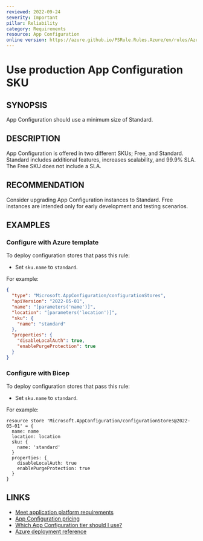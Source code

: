 ```yaml
---
reviewed: 2022-09-24
severity: Important
pillar: Reliability
category: Requirements
resource: App Configuration
online version: https://azure.github.io/PSRule.Rules.Azure/en/rules/Azure.AppConfig.SKU/
---
```


# Use production App Configuration SKU

## SYNOPSIS

App Configuration should use a minimum size of Standard.

## DESCRIPTION

App Configuration is offered in two different SKUs; Free, and Standard.
Standard includes additional features, increases scalability, and 99.9% SLA.
The Free SKU does not include a SLA.

## RECOMMENDATION

Consider upgrading App Configuration instances to Standard.
Free instances are intended only for early development and testing scenarios.

## EXAMPLES

### Configure with Azure template

To deploy configuration stores that pass this rule:

- Set `sku.name` to `standard`.

For example:

```json
{
  "type": "Microsoft.AppConfiguration/configurationStores",
  "apiVersion": "2022-05-01",
  "name": "[parameters('name')]",
  "location": "[parameters('location')]",
  "sku": {
    "name": "standard"
  },
  "properties": {
    "disableLocalAuth": true,
    "enablePurgeProtection": true
  }
}
```

### Configure with Bicep

To deploy configuration stores that pass this rule:

- Set `sku.name` to `standard`.

For example:

```bicep
resource store 'Microsoft.AppConfiguration/configurationStores@2022-05-01' = {
  name: name
  location: location
  sku: {
    name: 'standard'
  }
  properties: {
    disableLocalAuth: true
    enablePurgeProtection: true
  }
}
```

## LINKS

- [Meet application platform requirements](https://learn.microsoft.com/azure/architecture/framework/resiliency/design-requirements#meet-application-platform-requirements)
- [App Configuration pricing](https://azure.microsoft.com/pricing/details/app-configuration/)
- [Which App Configuration tier should I use?](https://learn.microsoft.com/azure/azure-app-configuration/faq#which-app-configuration-tier-should-i-use)
- [Azure deployment reference](https://learn.microsoft.com/azure/templates/microsoft.appconfiguration/configurationstores)
